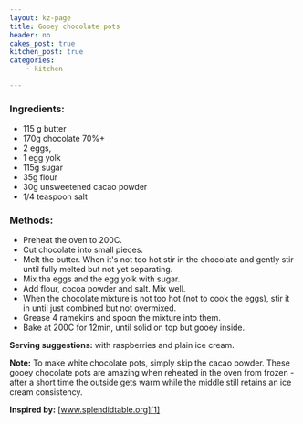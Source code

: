 ```yaml
---
layout: kz-page
title: Gooey chocolate pots
header: no
cakes_post: true
kitchen_post: true
categories:
    - kitchen

---
```


### Ingredients:

* 115 g butter
* 170g chocolate 70%+
* 2 eggs,
* 1 egg yolk
* 115g sugar
* 35g flour
* 30g unsweetened cacao powder
* 1/4 teaspoon salt

### Methods:

* Preheat the oven to 200C.
* Cut chocolate into small pieces.
* Melt the butter. When it's not too hot stir in the chocolate and gently stir until fully melted but not yet separating.
* Mix tha eggs and the egg yolk with sugar.
* Add flour, cocoa powder and salt. Mix well.
* When the chocolate mixture is not too hot (not to cook the eggs), stir it in until just combined but not overmixed.
* Grease 4 ramekins and spoon the mixture into them.
* Bake at 200C for 12min, until solid on top but gooey inside.

**Serving suggestions:** with raspberries and plain ice cream.

**Note:** To make white chocolate pots, simply skip the cacao powder. These gooey chocolate pots are amazing when reheated in the oven from frozen - after a short time the outside gets warm while the middle still retains an ice cream consistency.

**Inspired by:** [www.splendidtable.org][1]

[1]: https://www.splendidtable.org/recipes/gooey-chocolate-cakes
